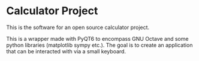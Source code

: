 # Calculator Project
This is the software for an open source calculator project.

This is a wrapper made with PyQT6 to encompass GNU Octave and some python libraries (matplotlib sympy etc.). The goal is to create an application that can be interacted with via a small keyboard.
